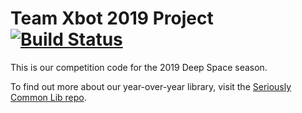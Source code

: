 # Team Xbot 2019 Project [![Build Status](https://dev.azure.com/Team488/Team%20488%20Builds/_apis/build/status/Team488.TeamXbot2019?branchName=master)](https://dev.azure.com/Team488/Team%20488%20Builds/_build/latest?definitionId=4?branchName=master)

This is our competition code for the 2019 Deep Space season.

To find out more about our year-over-year library, visit the [Seriously Common Lib repo](https://github.com/Team488/SeriouslyCommonLib).
